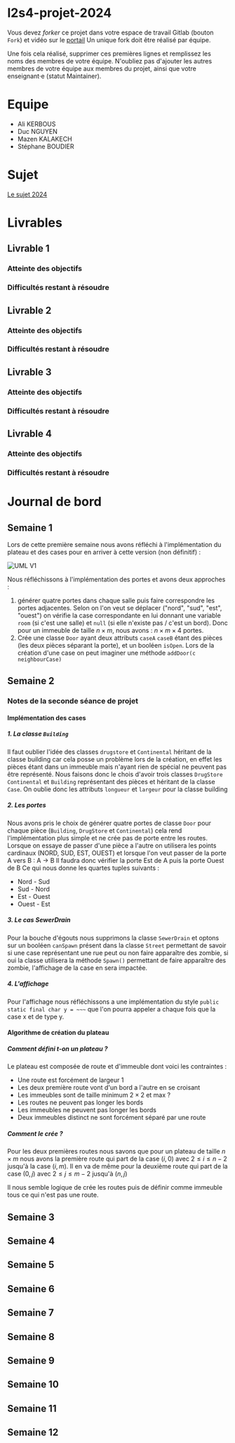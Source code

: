 # l2s4-projet-2024

Vous devez *forker* ce projet dans votre espace de travail Gitlab (bouton `Fork`) et vidéo sur le [portail](https://www.fil.univ-lille.fr/portail/index.php?dipl=L&sem=S4&ue=Projet&label=Documents)
Un unique fork doit être réalisé par équipe.

Une fois cela réalisé, supprimer ces premières lignes et remplissez les noms des membres de votre équipe.
N'oubliez pas d'ajouter les autres membres de votre équipe aux membres du projet, ainsi que votre enseignant·e (statut Maintainer).

# Equipe

- Ali KERBOUS
- Duc NGUYEN
- Mazen KALAKECH
- Stéphane  BOUDIER

# Sujet

[Le sujet 2024](https://www.fil.univ-lille.fr/~varre/portail/l2s4-projet/sujet2024.pdf)

# Livrables

## Livrable 1

### Atteinte des objectifs

### Difficultés restant à résoudre

## Livrable 2

### Atteinte des objectifs

### Difficultés restant à résoudre

## Livrable 3

### Atteinte des objectifs

### Difficultés restant à résoudre

## Livrable 4

### Atteinte des objectifs

### Difficultés restant à résoudre

# Journal de bord

## Semaine 1

Lors de cette première semaine nous avons réfléchi à l'implémentation du plateau et des cases pour en arriver à cette version (non définitif) : 

![UML V1](Images/CaseUML.png "UML case plateau V1")

Nous réfléchissons à l'implémentation des portes et avons deux approches :
1. générer quatre portes dans chaque salle puis faire correspondre les portes adjacentes. Selon on l'on veut se déplacer ("nord", "sud", "est", "ouest") on vérifie la case correspondante en lui donnant une variable `room` (si c'est une salle) et `null` (si elle n'existe pas / c'est un bord). Donc pour un immeuble de taille $n\times m$, nous avons : $n\times m \times 4$ portes.
2. Crée une classe `Door` ayant deux attributs `caseA` `caseB` étant des pièces (les deux pièces séparant la porte), et un booléen `isOpen`. Lors de la création d'une case on peut imaginer une méthode `addDoor(c neighbourCase)`

## Semaine 2

### Notes de la seconde séance de projet

#### Implémentation des cases 

##### 1. La classe `Building`
Il faut oublier l'idée des classes `drugstore` et `Continental` héritant de la classe building car cela posse un problème lors de la création, en effet les pièces étant dans un immeuble mais n'ayant rien de spécial ne peuvent pas être représenté. Nous faisons donc le chois d'avoir trois classes `DrugStore` `Continental` et `Building` représentant des pièces et héritant de la classe  `Case`.
On oublie donc les attributs `longueur` et `largeur` pour la classe building 
##### 2. Les portes
Nous avons pris le choix de générer quatre portes de classe `Door` pour chaque pièce (`Building`, `DrugStore` et `Continental`) cela rend l'implémentation plus simple et ne crée pas de porte entre les routes. Lorsque on essaye de passer d'une pièce a l'autre on utilisera les points cardinaux (NORD, SUD, EST, OUEST) et lorsque l'on veut passer de la porte A vers B : A -> B Il faudra donc vérifier la porte Est de A puis la porte Ouest de B Ce qui nous donne les quartes tuples suivants :
- Nord - Sud
- Sud - Nord
- Est - Ouest
- Ouest - Est
##### 3. Le cas SewerDrain
Pour la bouche d'égouts nous supprimons la classe `SewerDrain` et optons sur un booléen `canSpawn` présent dans la classe `Street` permettant de savoir si une case représentant une rue peut ou non faire apparaître des zombie, si oui la classe utilisera la méthode `Spawn()` permettant de faire apparaître des zombie, l'affichage de la case en sera impactée.
##### 4. L'affichage
Pour l'affichage nous réfléchissons a une implémentation du style `public static final char y = ~~~` que l'on pourra appeler a chaque fois que la case x et de type y.
#### Algorithme de création du plateau 

##### Comment défini t-on un plateau ?
Le plateau est composée de route et d'immeuble dont voici les contraintes :
- Une route est forcément de largeur 1
- Les deux première route vont d'un bord a l'autre en se croisant
- Les immeubles sont de taille minimum $2\times 2$ et max ?
- Les routes ne peuvent pas longer les bords
- Les immeubles ne peuvent pas longer les bords
- Deux immeubles distinct ne sont forcément séparé par une route
##### Comment le crée ?
Pour les deux premières routes nous savons que pour un plateau de taille $n\times m$ nous avons la première route qui part de la case $(i, 0)\text{ avec } 2\leq i\leq n-2$ jusqu'à la case $(i, m)$. Il en va de même pour la deuxième route qui part de la case $(0, j) \text{ avec } 2 \leq j \leq m-2$ jusqu'à $(n,j)$ 

Il nous semble logique de crée les routes puis de définir comme immeuble tous ce qui n'est pas une route.


## Semaine 3

## Semaine 4

## Semaine 5

## Semaine 6

## Semaine 7

## Semaine 8

## Semaine 9

## Semaine 10

## Semaine 11

## Semaine 12
